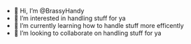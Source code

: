 - 👋 Hi, I’m @BrassyHandy
- 👀 I’m interested in handling stuff for ya
- 🌱 I’m currently learning how to handle stuff more efficently
- 💞️ I’m looking to collaborate on handling stuff for ya

<!---
BrassyHandy/BrassyHandy is a ✨ special ✨ repository because its `README.md` (this file) appears on your GitHub profile.
You can click the Preview link to take a look at your changes.
--->
